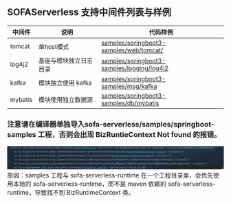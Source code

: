 ## SOFAServerless 支持中间件列表与样例


| 中间件                    | 说明           | 代码样例                                                                                                                                           |
|------------------------|--------------|------------------------------------------------------------------------------------------------------------------------------------------------|
| tomcat                 | 单host模式      | [samples/springboot3-samples/web/tomcat/](https://github.com/sofastack-guides/springboot3-samples/tree/master/samples/web/tomcat)                | 
| log4j2                 | 基座与模块独立日志目录  | [samples/springboot3-samples/logging/log4j2](https://github.com/sofastack/sofa-serverless/tree/master/samples/springboot3-samples/logging/log4j2) |
| kafka                  | 模块独立使用 kafka | [samples/springboot3-samples/msg/kafka](https://github.com/sofastack/sofa-serverless/tree/master/samples/springboot3-samples/msg/kafka/)         |
| mybatis                | 模块使用独立数据源    | [samples/springboot3-samples/db/mybatis](https://github.com/sofastack/sofa-serverless/tree/master/samples/springboot3-samples/db/mybatis)   |

### 注意请在编译器单独导入sofa-serverless/samples/springboot-samples 工程，否则会出现 BizRuntieContext Not found 的报错。
![biz runtime context not found](bizruntimecontext_not_found.png)
原因：samples 工程与 sofa-serverless-runtime 在一个工程目录里，会优先使用本地的 sofa-serverless-runtime，而不是 maven 依赖的 sofa-serverless-runtime，导致找不到 BizRuntimeContext 类。
